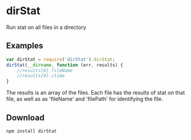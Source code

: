 # dirStat

Run stat on all files in a directory

## Examples

```javascript
var dirStat = require('dirStat').dirStat;
dirStat(__dirname, function (err, results) {
    //results[0].fileName
    //results[0].ctime
}
````

The results is an array of the files. Each file has the results of stat on that file, as well as as 'fileName' and
'filePath' for identifying the file.

## Download

````
npm install dirStat
````